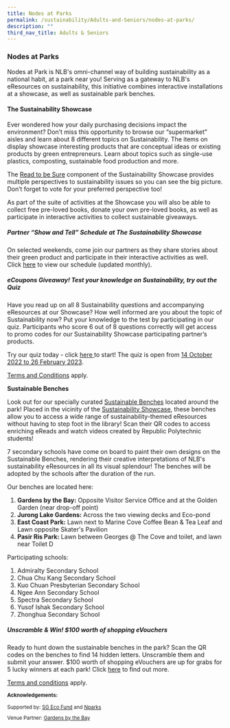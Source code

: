 ```yaml
---
title: Nodes at Parks
permalink: /sustainability/Adults-and-Seniors/nodes-at-parks/
description: ""
third_nav_title: Adults & Seniors
---
```

<style type="text/css">
/* Links */
.content a { color: #322987; }
.content a:focus,
.content a:hover { color: #28216c; }

/* Button Outline */
.bp-button { padding-left: 1.5rem; padding-right: 1.5rem; }
.bp-button.is-primary-outline { border: 1px solid #322987; color: #322987; background-color: transparent; text-decoration: none; }
.bp-button.is-primary-outline:focus,
.bp-button.is-primary-outline:hover { border: 1px solid #322987; color: #cff2e8; background-color: #322987; text-decoration: none; }

/* Responsive Iframe */
.responsive-iframe { position: absolute; top: 0; left: 0; bottom: 0; right: 0; width: 100%; height: 100%; }
.responsive-iframe-container { position: relative; overflow: hidden; width: 100%; }
.responsive-iframe-container.ratio-16by9 { padding-top: 56.25%; }
.responsive-iframe-container.ratio-4by3 { padding-top: 75%; }
.responsive-iframe-container.ratio-3by2 { padding-top: 66.66%; }
.responsive-iframe-container.ratio-1by1 { padding-top: 100%; }

/* Click Box */
.clickbox { display: block; position: relative; width: 100%; padding-bottom: 56.25%; background-color: transparent; }
.clickbox span { padding: .5rem; }
.clickbox a { position: absolute; display: flex; width: 100%; height: 100%; align-items: center; justify-content: center; font-size: 1.25rem; text-align: center; text-decoration: none; text-transform: uppercase; }
.clickbox a:focus,
.clickbox a:hover { text-decoration: none; }

/* Mint Jade */
.clickbox.is-mint-jade { background-color: #dce5d3; color: #00b794; }
.clickbox.is-mint-jade a { color: #00b794; }
.clickbox.is-mint-jade a:focus,
.clickbox.is-mint-jade a:hover { background-color: #00b794; color: #dce5d3; }
</style>

<h3><b>Nodes at Parks</b></h3>
<p>Nodes at Park is NLB's omni-channel way of building sustainability as a national habit, at a park near you! Serving as a gateway to NLB's eResources on sustainability, this initiative combines interactive installations at a showcase, as well as sustainable park benches.</p>

<h4><b>The Sustainability Showcase</b></h4>
<p>Ever wondered how your daily purchasing decisions impact the environment? Don’t miss this opportunity to browse our “supermarket” aisles and learn about 8 different topics on Sustainability. The items on display showcase interesting products that are conceptual ideas or existing products by green entrepreneurs. Learn about topics such as single-use plastics, composting, sustainable food production and more. </p> 

<p>The <a href ="https://sure.nlb.gov.sg/" target="_blank">Read to be Sure</a>  component of the Sustainability Showcase provides multiple perspectives to sustainability issues so you can see the big picture. Don’t forget to vote for your preferred perspective too! 
</p>

<p> As part of the suite of activities at the Showcase you will also be able to collect free pre-loved books, donate your own pre-loved books, as well as participate in interactive activities to collect sustainable giveaways. </p>

<h5><b> Partner “Show and Tell” Schedule at The Sustainability Showcase</b></h5>
<p>On selected weekends, come join our partners as they share stories about their green product and participate in their interactive activities as well. Click <a href ="https://go.gov.sg/showandtell-monthlyschedule" target="_blank"> here</a> to view our schedule (updated monthly).</p> 

<h5><b>eCoupons Giveaway! Test your knowledge on Sustainability, try out the Quiz </b></h5>
<p>Have you read up on all 8 Sustainability questions and accompanying eResources at our Showcase? How well informed are you about the topic of Sustainability now? Put your knowledge to the test by participating in our quiz. Participants who score 6 out of 8 questions correctly will get access to promo codes for our Sustainability Showcase participating partner’s products.</p>

<p>Try our quiz today - click <a href ="https://go.gov.sg/sustainabilityshowcasequiz-tcs" target="_blank">here </a> to start! The quiz is open from <u>14 October 2022 to 26 February 2023</u>.</p>

<p><a href ="https://go.gov.sg/sustainabilityshowcasequiz-tcs" target="_blank">Terms and Conditions</a> apply.</p> 

<p><strong>Sustainable Benches</strong></p>
<p>Look out for our specially curated <u>Sustainable Benches</u> located around the park! Placed in the vicinity of the <u>Sustainability Showcase</u>, these benches allow you to access a wide range of sustainability-themed eResources without having to step foot in the library! Scan their QR codes to access enriching eReads and watch videos created by Republic Polytechnic students!</p>

<p>7 secondary schools have come on board to paint their own designs on the Sustainable Benches, rendering their creative interpretations of NLB's sustainability eResources in all its visual splendour! The benches will be adopted by the schools after the duration of the run.</p>

<p>Our benches are located here:
<ol>
	<li><b>Gardens by the Bay:</b> Opposite Visitor Service Office and at the Golden Garden (near drop-off point)</li>
	<li><b>Jurong Lake Gardens:</b> Across the two viewing decks and Eco-pond</li>
	<li><b>East Coast Park:</b> Lawn next to Marine Cove Coffee Bean & Tea Leaf and Lawn opposite Skater's Pavilion</li>
	<li><b>Pasir Ris Park:</b> Lawn between Georges @ The Cove and toilet, and lawn near Toilet D</li>
</ol></p>

<p>Participating schools: 
  <ol><li>Admiralty Secondary School</li><li>Chua Chu Kang Secondary School</li> <li>Kuo Chuan Presbyterian Secondary School</li><li>Ngee Ann Secondary School</li><li>Spectra Secondary School</li><li>Yusof Ishak Secondary School</li><li>Zhonghua Secondary School</li>
</ol></p>

<h5><b>Unscramble & Win! $100 worth of shopping eVouchers</b></h5>

<p>Ready to hunt down the sustainable benches in the park? Scan the QR codes on the benches to find 14 hidden letters. Unscramble them and submit your answer. $100 worth of shopping eVouchers are up for grabs for 5 lucky winners at each park! Click <a href="https://go.gov.sg/seekandunscramble4" target="_blank">here</a> to find out more.</p>

<p><a href="https://go.gov.sg/susbenchtc" target="_blank">Terms and conditions</a> apply. </p>

<small><p><strong> Acknowledgements: </strong></p>

<p>Supported by: <a href="https://www.mse.gov.sg/sgecofund/" target="_blank">SG Eco Fund</a> and <a href="https://www.nparks.gov.sg/" target="_blank">Nparks</a></p> 
Venue Partner: <a href="https://www.gardensbythebay.com.sg/" target="_blank">Gardens by the Bay</a></small>